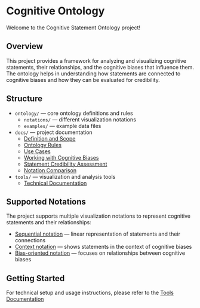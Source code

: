 # Cognitive Ontology

Welcome to the Cognitive Statement Ontology project!

## Overview

This project provides a framework for analyzing and visualizing cognitive statements, their relationships, and the cognitive biases that influence them. The ontology helps in understanding how statements are connected to cognitive biases and how they can be evaluated for credibility.

## Structure

- `ontology/` — core ontology definitions and rules
  - `notations/` — different visualization notations
  - `examples/` — example data files
- `docs/` — project documentation
  - [Definition and Scope](docs/definition.md)
  - [Ontology Rules](docs/rules.md)
  - [Use Cases](docs/use_cases.md)
  - [Working with Cognitive Biases](docs/cognitive_biases.md)
  - [Statement Credibility Assessment](docs/credibility.md)
  - [Notation Comparison](docs/comparison.md)
- `tools/` — visualization and analysis tools
  - [Technical Documentation](../tools/README.md)

## Supported Notations

The project supports multiple visualization notations to represent cognitive statements and their relationships:

- [Sequential notation](../ontology/notations/sequential_notation.md) — linear representation of statements and their connections
- [Context notation](../ontology/notations/context_notation.md) — shows statements in the context of cognitive biases
- [Bias-oriented notation](../ontology/notations/bias_notation.md) — focuses on relationships between cognitive biases

## Getting Started

For technical setup and usage instructions, please refer to the [Tools Documentation](../tools/README.md) 